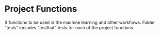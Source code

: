 # Project Functions
R functions to be used in the machine learning and other workflows.
Folder "tests" includes "testthat" tests for each of the project functions.
